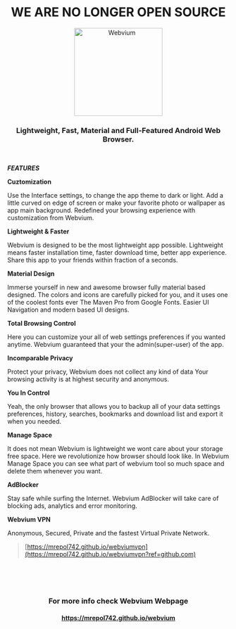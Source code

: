 #

<h1 align="center">WE  ARE  NO  LONGER  OPEN  SOURCE</h1>


<p align="center">
<a href="https://mrepol742.github.io/webvium?ref=github.com">
  <img alt="Webvium" src="https://mrepol742.github.io/images/webvium_transparent_icon.png" width="200px"/> 
  </a> 
  <h3 align="center">Lightweight, Fast, Material and Full-Featured Android Web Browser.</h3>
</p>
<br>


***FEATURES***


**Cuztomization**

Use the Interface settings, to change the app theme to dark or light. Add a little curved on edge of screen or make your favorite photo or wallpaper as app main background. Redefined your browsing experience with customization from Webvium.

**Lightweight & Faster**

Webvium is designed to be the most lightweight app possible. Lightweight means faster installation time, faster download time, better app experience. Share this app to your friends within fraction of a seconds.

**Material Design**

Immerse yourself in new and awesome browser fully material based designed. The colors and icons are carefully picked for you, and it uses one of the coolest fonts ever The Maven Pro from Google Fonts. Easier UI Navigation and modern based UI designs.

**Total Browsing Control**

Here you can customize your all of web settings preferences if you wanted anytime. Webvium guaranteed that your the admin(super-user) of the app.

**Incomparable Privacy**

Protect your privacy, Webvium does not collect any kind of data Your browsing activity is at highest security and anonymous.

**You In Control**

Yeah, the only browser that allows you to backup all of your data settings preferences, history, searches, bookmarks and download list and export it when you needed.

**Manage Space**

It does not mean Webvium is lightweight we wont care about your storage free space. Here we revolutionize how browser should look like. In Webvium Manage Space you can see what part of webvium tool so much space and delete them whenever you want.

**AdBlocker**

Stay safe while surfing the Internet. Webvium AdBlocker will take care of blocking ads, analytics and error monitoring.

**Webvium VPN**

Anonymous, Secured, Private and the fastest Virtual Private Network.
> [https://mrepol742.github.io/webviumvpn](https://mrepol742.github.io/webviumvpn?ref=github.com)


<br>
<br>
<br>
<p align="center">
  <h3 align="center">For more info check Webvium Webpage</h3>
  <h4 align="center"><a href="https://mrepol742.github.io/webvium?ref=github.com">https://mrepol742.github.io/webvium</a></h4>
</p>
<br>
